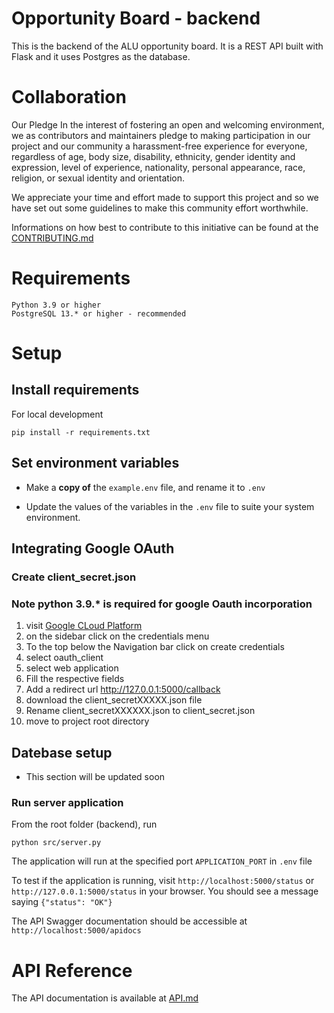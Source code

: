 # Opportunity Board - backend
This is the backend of the ALU opportunity board. It is a REST API built with Flask and it uses Postgres as the database.

# Collaboration

Our Pledge
In the interest of fostering an open and welcoming environment, we as contributors and maintainers pledge to making participation in our project and our community a harassment-free experience for everyone, regardless of age, body size, disability, ethnicity, gender identity and expression, level of experience, nationality, personal appearance, race, religion, or sexual identity and orientation.

We appreciate your time and effort made to support this project and so we have set out some guidelines to make this community effort worthwhile.

Informations on how best to contribute to this initiative can be found at the [CONTRIBUTING.md](./CONTRIBUTING.md)

# Requirements

```
Python 3.9 or higher
PostgreSQL 13.* or higher - recommended
```

# Setup


## Install requirements

For local development

```
pip install -r requirements.txt
```

## Set environment variables

- Make a **copy of** the `example.env` file, and rename it to `.env`

- Update the values of the variables in the `.env` file to suite your system environment.

## Integrating Google OAuth

### Create client_secret.json

### Note python 3.9.\* is required for google Oauth incorporation

1. visit <a href="https://www.google.co.in/url?sa=t&rct=j&q=&esrc=s&source=web&cd=&ved=2ahUKEwj5ouHdnPD0AhXksFYBHbw3CfMQFnoECAkQAQ&url=https%3A%2F%2Fconsole.developers.google.com%2F&usg=AOvVaw39ieEDI7pzBj4NtuzqS57M"> Google CLoud Platform</a>
2. on the sidebar click on the credentials menu
3. To the top below the Navigation bar click on create credentials
4. select oauth_client
5. select web application
6. Fill the respective fields
7. Add a redirect url http://127.0.0.1:5000/callback
8. download the client_secretXXXXX.json file
9. Rename client_secretXXXXXX.json to client_secret.json
10. move to project root directory


## Datebase setup

- This section will be updated soon


### **Run server application**
From the root folder (backend), run

```
python src/server.py
```
The application will run at the specified port `APPLICATION_PORT` in `.env` file

To test if the application is running, visit `http://localhost:5000/status` or `http://127.0.0.1:5000/status` in your browser. You should see a message saying `{"status": "OK"}`

The API Swagger documentation should be accessible at `http://localhost:5000/apidocs`

# API Reference

The API documentation is available at [API.md](./API.md)
